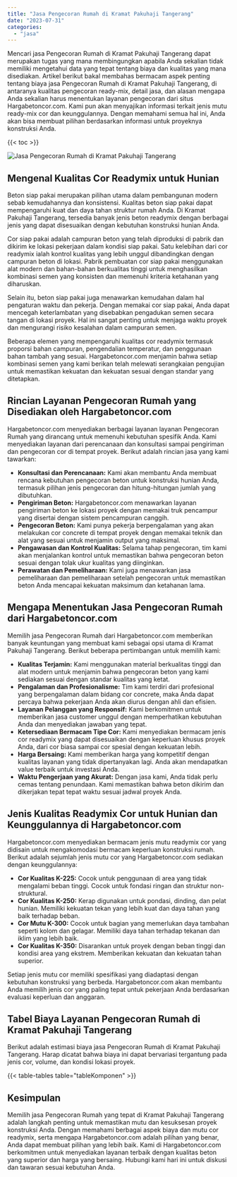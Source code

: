 ```yaml
---
title: "Jasa Pengecoran Rumah di Kramat Pakuhaji Tangerang"
date: "2023-07-31"
categories: 
  - "jasa"
---
```



Mencari jasa Pengecoran Rumah di Kramat Pakuhaji Tangerang dapat merupakan tugas yang mana membingungkan apabila Anda sekalian tidak memiliki mengetahui data yang tepat tentang biaya dan kualitas yang mana disediakan. Artikel berikut bakal membahas bermacam aspek penting tentang biaya jasa Pengecoran Rumah di Kramat Pakuhaji Tangerang, di antaranya kualitas pengecoran ready-mix, detail jasa, dan alasan mengapa Anda sekalian harus menentukan layanan pengecoran dari situs Hargabetoncor.com. Kami pun akan menyajikan informasi terkait jenis mutu ready-mix cor dan keunggulannya. Dengan memahami semua hal ini, Anda akan bisa membuat pilihan berdasarkan informasi untuk proyeknya konstruksi Anda.

{{< toc >}}

![Jasa Pengecoran Rumah di Kramat Pakuhaji Tangerang](https://hargareadymixid.github.io/hbc/readymix-hbc%20(27).png)

## Mengenal Kualitas Cor Readymix untuk Hunian

Beton siap pakai merupakan pilihan utama dalam pembangunan modern sebab kemudahannya dan konsistensi. Kualitas beton siap pakai dapat mempengaruhi kuat dan daya tahan struktur rumah Anda. Di Kramat Pakuhaji Tangerang, tersedia banyak jenis beton readymix dengan berbagai jenis yang dapat disesuaikan dengan kebutuhan konstruksi hunian Anda.

Cor siap pakai adalah campuran beton yang telah diproduksi di pabrik dan dikirim ke lokasi pekerjaan dalam kondisi siap pakai. Satu kelebihan dari cor readymix ialah kontrol kualitas yang lebih unggul dibandingkan dengan campuran beton di lokasi. Pabrik pembuatan cor siap pakai menggunakan alat modern dan bahan-bahan berkualitas tinggi untuk menghasilkan kombinasi semen yang konsisten dan memenuhi kriteria ketahanan yang diharuskan.

Selain itu, beton siap pakai juga menawarkan kemudahan dalam hal pengaturan waktu dan pekerja. Dengan memakai cor siap pakai, Anda dapat mencegah keterlambatan yang disebabkan pengadukan semen secara tangan di lokasi proyek. Hal ini sangat penting untuk menjaga waktu proyek dan mengurangi risiko kesalahan dalam campuran semen.

Beberapa elemen yang mempengaruhi kualitas cor readymix termasuk proporsi bahan campuran, pengendalian temperatur, dan penggunaan bahan tambah yang sesuai. Hargabetoncor.com menjamin bahwa setiap kombinasi semen yang kami berikan telah melewati serangkaian pengujian untuk memastikan kekuatan dan kekuatan sesuai dengan standar yang ditetapkan.

## Rincian Layanan Pengecoran Rumah yang Disediakan oleh Hargabetoncor.com

Hargabetoncor.com menyediakan berbagai layanan layanan Pengecoran Rumah yang dirancang untuk memenuhi kebutuhan spesifik Anda. Kami menyediakan layanan dari perencanaan dan konsultasi sampai pengiriman dan pengecoran cor di tempat proyek. Berikut adalah rincian jasa yang kami tawarkan:

- **Konsultasi dan Perencanaan:** Kami akan membantu Anda membuat rencana kebutuhan pengecoran beton untuk konstruksi hunian Anda, termasuk pilihan jenis pengecoran dan hitung-hitungan jumlah yang dibutuhkan.
- **Pengiriman Beton:** Hargabetoncor.com menawarkan layanan pengiriman beton ke lokasi proyek dengan memakai truk pencampur yang disertai dengan sistem pencampuran canggih.
- **Pengecoran Beton:** Kami punya pekerja berpengalaman yang akan melakukan cor concrete di tempat proyek dengan memakai teknik dan alat yang sesuai untuk menjamin output yang maksimal.
- **Pengawasan dan Kontrol Kualitas:** Selama tahap pengecoran, tim kami akan menjalankan kontrol untuk memastikan bahwa pengecoran beton sesuai dengan tolak ukur kualitas yang diinginkan.
- **Perawatan dan Pemeliharaan:** Kami juga menawarkan jasa pemeliharaan dan pemeliharaan setelah pengecoran untuk memastikan beton Anda mencapai kekuatan maksimum dan ketahanan lama.

## Mengapa Menentukan Jasa Pengecoran Rumah dari Hargabetoncor.com

Memilih jasa Pengecoran Rumah dari Hargabetoncor.com memberikan banyak keuntungan yang membuat kami sebagai opsi utama di Kramat Pakuhaji Tangerang. Berikut beberapa pertimbangan untuk memilih kami:

- **Kualitas Terjamin:** Kami menggunakan material berkualitas tinggi dan alat modern untuk menjamin bahwa pengecoran beton yang kami sediakan sesuai dengan standar kualitas yang ketat.
- **Pengalaman dan Profesionalisme:** Tim kami terdiri dari profesional yang berpengalaman dalam bidang cor concrete, maka Anda dapat percaya bahwa pekerjaan Anda akan diurus dengan ahli dan efisien.
- **Layanan Pelanggan yang Responsif:** Kami berkomitmen untuk memberikan jasa customer unggul dengan memperhatikan kebutuhan Anda dan menyediakan jawaban yang tepat.
- **Ketersediaan Bermacam Tipe Cor:** Kami menyediakan bermacam jenis cor readymix yang dapat disesuaikan dengan keperluan khusus proyek Anda, dari cor biasa sampai cor spesial dengan kekuatan lebih.
- **Harga Bersaing:** Kami memberikan harga yang kompetitif dengan kualitas layanan yang tidak dipertanyakan lagi. Anda akan mendapatkan value terbaik untuk investasi Anda.
- **Waktu Pengerjaan yang Akurat:** Dengan jasa kami, Anda tidak perlu cemas tentang penundaan. Kami memastikan bahwa beton dikirim dan dikerjakan tepat tepat waktu sesuai jadwal proyek Anda.

## Jenis Kualitas Readymix Cor untuk Hunian dan Keunggulannya di Hargabetoncor.com

Hargabetoncor.com menyediakan bermacam jenis mutu readymix cor yang didisain untuk mengakomodasi bermacam keperluan konstruksi rumah. Berikut adalah sejumlah jenis mutu cor yang Hargabetoncor.com sediakan dengan keunggulannya:

- **Cor Kualitas K-225:** Cocok untuk penggunaan di area yang tidak mengalami beban tinggi. Cocok untuk fondasi ringan dan struktur non-struktural.
- **Cor Kualitas K-250:** Kerap digunakan untuk pondasi, dinding, dan pelat hunian. Memiliki kekuatan tekan yang lebih kuat dan daya tahan yang baik terhadap beban.
- **Cor Mutu K-300:** Cocok untuk bagian yang memerlukan daya tambahan seperti kolom dan gelagar. Memiliki daya tahan terhadap tekanan dan iklim yang lebih baik.
- **Cor Kualitas K-350:** Disarankan untuk proyek dengan beban tinggi dan kondisi area yang ekstrem. Memberikan kekuatan dan kekuatan tahan superior.

Setiap jenis mutu cor memiliki spesifikasi yang diadaptasi dengan kebutuhan konstruksi yang berbeda. Hargabetoncor.com akan membantu Anda memilih jenis cor yang paling tepat untuk pekerjaan Anda berdasarkan evaluasi keperluan dan anggaran.

## Tabel Biaya Layanan Pengecoran Rumah di Kramat Pakuhaji Tangerang

Berikut adalah estimasi biaya jasa Pengecoran Rumah di Kramat Pakuhaji Tangerang. Harap dicatat bahwa biaya ini dapat bervariasi tergantung pada jenis cor, volume, dan kondisi lokasi proyek.

{{< table-tables table="tableKomponen" >}}

## Kesimpulan

Memilih jasa Pengecoran Rumah yang tepat di Kramat Pakuhaji Tangerang adalah langkah penting untuk memastikan mutu dan kesuksesan proyek konstruksi Anda. Dengan memahami berbagai aspek biaya dan mutu cor readymix, serta mengapa Hargabetoncor.com adalah pilihan yang benar, Anda dapat membuat pilihan yang lebih baik. Kami di Hargabetoncor.com berkomitmen untuk menyediakan layanan terbaik dengan kualitas beton yang superior dan harga yang bersaing. Hubungi kami hari ini untuk diskusi dan tawaran sesuai kebutuhan Anda.

